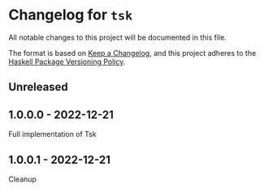 # Changelog for `tsk`

All notable changes to this project will be documented in this file.

The format is based on [Keep a Changelog](https://keepachangelog.com/en/1.0.0/),
and this project adheres to the
[Haskell Package Versioning Policy](https://pvp.haskell.org/).

## Unreleased

## 1.0.0.0 - 2022-12-21

Full implementation of Tsk

## 1.0.0.1 - 2022-12-21

Cleanup
